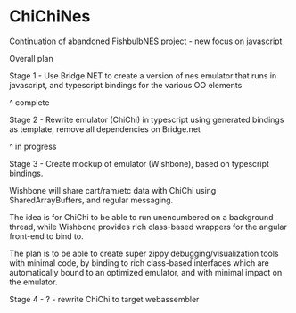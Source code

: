 # ChiChiNes
 Continuation of abandoned FishbulbNES project - new focus on javascript

Overall plan

Stage 1 - Use Bridge.NET to create a version of nes emulator that runs in javascript, and typescript bindings for the various OO elements

 ^ complete
 
Stage 2 - Rewrite emulator (ChiChi) in typescript using generated bindings as template, remove all dependencies on Bridge.net

 ^ in progress
 
 Stage 3 - Create mockup of emulator (Wishbone), based on typescript bindings.  

  Wishbone will share cart/ram/etc data with ChiChi using SharedArrayBuffers, and regular messaging.
  
  The idea is for ChiChi to be able to run unencumbered on a background thread, while Wishbone provides rich class-based wrappers for the angular front-end to bind to.
  
  The plan is to be able to create super zippy debugging/visualization tools with minimal code, by binding to rich class-based interfaces which are automatically bound to an optimized emulator, and with minimal impact on the emulator.
  
  Stage 4 - ? - rewrite ChiChi to target webassembler
  
